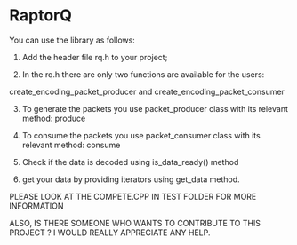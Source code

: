 # RaptorQ


You can use the library as follows:

1) Add the header file rq.h to your project;

2) In the rq.h there are only two functions are available for the users:

create_encoding_packet_producer and create_encoding_packet_consumer

3) To generate the packets you use packet_producer class with its relevant method: produce

4) To consume the packets you use packet_consumer class with its relevant method: consume

5) Check if the data is decoded using is_data_ready() method

6) get your data by providing iterators using get_data method.

PLEASE LOOK AT THE COMPETE.CPP IN TEST FOLDER FOR MORE INFORMATION


ALSO, IS THERE SOMEONE WHO WANTS TO CONTRIBUTE TO THIS PROJECT ? I WOULD REALLY APPRECIATE ANY HELP.
